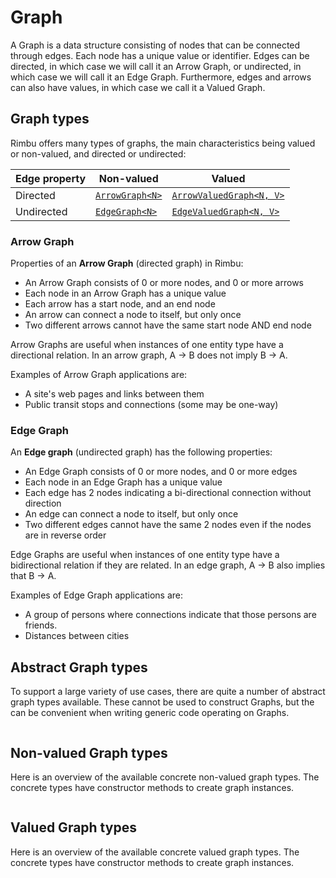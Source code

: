 # Graph

A Graph is a data structure consisting of nodes that can be connected through edges. Each node has a unique value or identifier. Edges can be directed, in which case we will call it an Arrow Graph, or undirected, in which case we will call it an Edge Graph. Furthermore, edges and arrows can also have values, in which case we call it a Valued Graph.

## Graph types

Rimbu offers many types of graphs, the main characteristics being valued or non-valued, and directed or undirected:

| Edge property | Non-valued                        | Valued                                            |
| ------------- | --------------------------------- | ------------------------------------------------- |
| Directed      | [`ArrowGraph<N>`](graph/arrow.md) | [`ArrowValuedGraph<N, V>`](graph/arrow_valued.md) |
| Undirected    | [`EdgeGraph<N>`](graph/edge.md)   | [`EdgeValuedGraph<N, V>`](graph/edge_valued.md)   |

### Arrow Graph

Properties of an **Arrow Graph** (directed graph) in Rimbu:

- An Arrow Graph consists of 0 or more nodes, and 0 or more arrows
- Each node in an Arrow Graph has a unique value
- Each arrow has a start node, and an end node
- An arrow can connect a node to itself, but only once
- Two different arrows cannot have the same start node AND end node

Arrow Graphs are useful when instances of one entity type have a directional relation. In an arrow graph, A -> B does not imply B -> A.

Examples of Arrow Graph applications are:

- A site's web pages and links between them
- Public transit stops and connections (some may be one-way)

### Edge Graph

An **Edge graph** (undirected graph) has the following properties:

- An Edge Graph consists of 0 or more nodes, and 0 or more edges
- Each node in an Edge Graph has a unique value
- Each edge has 2 nodes indicating a bi-directional connection without direction
- An edge can connect a node to itself, but only once
- Two different edges cannot have the same 2 nodes even if the nodes are in reverse order

Edge Graphs are useful when instances of one entity type have a bidirectional relation if they are related. In an edge graph, A -> B also implies that B -> A.

Examples of Edge Graph applications are:

- A group of persons where connections indicate that those persons are friends.
- Distances between cities

## Abstract Graph types

To support a large variety of use cases, there are quite a number of abstract graph types available. These cannot be used to construct Graphs, but the can be convenient when writing generic code operating on Graphs.

<img id="_inheritance" class="diagram" />

## Non-valued Graph types

Here is an overview of the available concrete non-valued graph types. The concrete types have constructor methods to create graph instances.

<img id="_inheritance_nonvalued" class="diagram" />

## Valued Graph types

Here is an overview of the available concrete valued graph types. The concrete types have constructor methods to create graph instances.

<img id="_inheritance_valued" class="diagram" />

<script src="graph/graph.js"></script>
